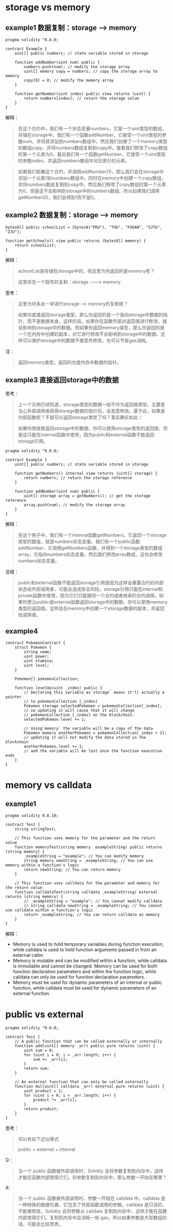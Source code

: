 # storage vs memory

## example1 数据复制：storage --> memory

```solidity
pragma solidity ^0.8.0;

contract Example {
    uint[] public numbers; // state variable stored in storage
  
    function addNumber(uint num) public {
        numbers.push(num); // modify the storage array
        uint[] memory copy = numbers; // copy the storage array to memory
        copy[0] = 0; // modify the memory array
    }
  
    function getNumber(uint index) public view returns (uint) {
        return numbers[index]; // return the storage value
    }
}

```

解释：

> 在这个合约中，我们有一个状态变量numbers，它是一个uint类型的数组，存储在storage中。我们有一个函数addNumber，它接受一个uint类型的参数num，并将其添加到numbers数组中。然后我们创建了一个memory类型的数组copy，并将numbers数组复制到copy中。接着我们修改了copy数组的第一个元素为0。最后我们有一个函数getNumber，它接受一个uint类型的参数index，并返回numbers数组中对应索引的元素。

> 如果我们部署这个合约，并调用addNumber(1)，那么我们会在storage中添加一个元素1到numbers数组中，同时在memory中创建一个copy数组，并将numbers数组复制到copy中。然后我们修改了copy数组的第一个元素为0，但是这不会影响到storage中的numbers数组。所以如果我们调用getNumber(0)，我们会得到1而不是0。

## example2 数据复制：storage --> memory

```solidity
bytes8[] public schoolList = [bytes8("PKU"), "THU", "FUDAN", "SJTU", "ZJU"]; 

function getSchools() view public returns (bytes8[] memory) { 
    return schoolList; 
}
```

解释：

> schoolList是存储在storage中的，但这里为何返回的是memory呢？
>
> 这里存在一个隐性的复制：storage ---> memory

思考：

> 这里为何多此一举进行storage --> memory的复制呢？
>
> 如果你直接返回storage类型，那么你返回的是一个指向storage中数据的指针，而不是数据本身。这样的话，如果你在函数外部对返回值进行修改，就会影响到storage中的数据。而如果你返回memory类型，那么你返回的是一个在内存中创建的副本，对它进行修改不会影响到storage中的数据。这样可以保护storage中的数据不被意外修改，也可以节省gas消耗。

注：

> 返回memory类型，返回的也是内存中数据的指针。

## example3 直接返回storage中的数据

思考：

> 上一个示例已经知道，storage类型的数据一般不作为返回值类型，主要是当心外部调用者获得storage数据的指针后，会恶意修改。基于此，如果是内部函数呢？不就可以返回storage类型了吗？事实确实如此！
>
> 如果你想直接返回storage中的数据，你可以使用storage类型的返回值，但是这只能在internal函数中使用，因为public和external函数不能返回storage引用。

```solidity
pragma solidity ^0.8.0;

contract Example {
    uint[] public numbers; // state variable stored in storage
  
    function getNumbers() internal view returns (uint[] storage) {
        return numbers; // return the storage reference
    }
  
    function addNumber(uint num) public {
        uint[] storage array = getNumbers(); // get the storage reference
        array.push(num); // modify the storage array
    }
}
```

解释：

> 在这个例子中，我们有一个internal函数getNumbers，它返回一个storage类型的数组，就是numbers状态变量。我们有一个public函数addNumber，它调用getNumbers函数，并得到一个storage类型的数组array，它指向numbers状态变量。然后我们修改array数组，这也会修改numbers状态变量。

总结：

> public和external函数不能返回storage引用是因为这样会暴露合约的内部状态给外部调用者，可能会造成安全风险。storage引用只能在internal和private函数中使用，因为它们只能被同一个合约或者继承的合约调用。如果你想让public或external函数返回storage中的数据，你可以使用memory类型的返回值，这样会在memory中创建一个storage数据的副本，并返回给调用者。

## example4

```solidity
contract PokemonContract {
    struct Pokemon {
        string name;
        uint power;
        uint stamina;
        uint level;
    }

    Pokemon[] pokemonCollection;

    function levelUp(uint _index) public {
        // Declaring this variable as`storage` means it'll actually a pointer
        // to pokemonCollection [_index]
        Pokemon storage selectedPokemon = pokemonCollection[_index];
        // so updating it will cause that it will change
        // pokemonCollection [_index] on the blockchain.
        selectedPokemon.level += 1;

    	// Using`memory` the variable will be a copy of the data
        Pokemon memory anotherPokemon = pokemonCollection[_index + 1];
        // updating it will not modify the data stored in the blockchain
        anotherPokemon.level += 1;
        // and the variable will be lost once the function execution ends
    }
}
```


# memory vs calldata

## example1

```solidity
pragma solidity 0.8.10;

contract Test {
    string stringTest;

    // This function uses memory for the parameter and the return value
    function memoryTest(string memory _exampleString) public returns (string memory) {
        _exampleString = "example"; // You can modify memory
        string memory newString = _exampleString; // You can use memory within a function's logic
        return newString; // You can return memory
    }

    // This function uses calldata for the parameter and memory for the return value
    function calldataTest(string calldata _exampleString) external returns (string memory) {
        // _exampleString = "example"; // You cannot modify calldata
        // string calldata newString = _exampleString; // You cannot use calldata within a function's logic
        return _exampleString; // You can return calldata as memory
    }
}
```

解释：

- Memory is used to hold temporary variables during function execution, while calldata is used to hold function arguments passed in from an external caller.
- Memory is mutable and can be modified within a function, while calldata is immutable and cannot be changed. Memory can be used for both function declaration parameters and within the function logic, while calldata can only be used for function declaration parameters.
- Memory must be used for dynamic parameters of an internal or public function, while calldata must be used for dynamic parameters of an external function.

# public vs external

```solidity
pragma solidity ^0.8.0;

contract Test {
    // A public function that can be called externally or internally
    function add(uint[] memory _arr) public pure returns (uint) {
        uint sum = 0;
        for (uint i = 0; i < _arr.length; i++) {
            sum += _arr[i];
        }
        return sum;
    }

    // An external function that can only be called externally
    function mul(uint[] calldata _arr) external pure returns (uint) {
        uint product = 1;
        for (uint i = 0; i < _arr.length; i++) {
            product *= _arr[i];
        }
        return product;
    }
}
```

思考：

> 可以有如下近似等式
>
> public = external + internal

Q：

> 当一个 public 函数被外部调用时，Solidity 会将参数复制到内存中，这样才能在函数内部使用它们。将参数复制到内存中，那么参数一开始在哪里？

A:

> 当一个 public 函数被外部调用时，参数一开始在 calldata 中。calldata 是一种特殊的数据位置，它包含了外部函数调用的参数。calldata 是只读的，不能被修改。Solidity 会将参数从 calldata 复制到内存中，这样才能在函数内部使用它们。复制到内存中会消耗一些 gas，所以如果参数是大型数组的话，可能会比较昂贵。
